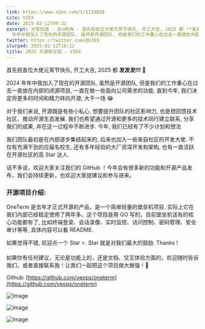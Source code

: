 ```yaml
---
link: https://www.v2ex.com/t/1110826
site: V2EX
date: 2025-02-12T09:32
excerpt: 分享创造 - @LHRUN - 首先祝各位大佬元宵节快乐, 开工大吉, 2025 都 **发发发!!!** 🎉2024
  年年中我加入了现在的开源团队, 虽然是开源团队, 但是我们的工作重心在过去一直放在内部的闭源项目, 一直
twitter: https://twitter.com/@V2EX
slurped: 2025-02-12T10:12
title: 2025 开源新征程 - V2EX
---
```


首先祝各位大佬元宵节快乐, 开工大吉, 2025 都 **发发发!!!** 🎉

2024 年年中我加入了现在的开源团队, 虽然是开源团队, 但是我们的工作重心在过去一直放在内部的闭源项目, 一直在做一些面向公司需求的功能. 直到今年, 我们决定将更多的时间和精力转向开源, 大干一场 😂

对于我们来说, 开源既是有些小私心, 想要提升团队的社区影响力, 也是想回馈技术社区、推动开源生态发展. 我们也希望通过开源和更多的技术同行建立联系, 分享我们的成果, 并在这一过程中不断进步. 今年, 我们已经有了不少计划和想法

我们团队最初是在内部逐步集结起来的, 后来也加入一些来自社区的开发大佬. 不仅有充满干劲的应届名校生, 还有多年经验的大厂资深开发和架构, 也有一直活跃在开源社区的高 Star 达人.

话不多说，欢迎大家关注我们的 GitHub ！今年会有很多新的功能和开源产品发布，我们会持续更新，也欢迎大家提建议和参与进来。

### 开源项目介绍:

OneTerm 是去年才正式开源的产品，是一个简单轻量的堡垒机项目. 实际上它在我们内部已经稳定使用了两年多。这个项目是用 GO 写的，目前堡垒机该有的核心功能都有了, 比如终端登录、会话录像、实时监控、访问控制、密码管理、安全审计等等, 具体内容可以看 README.

如果觉得不错, 欢迎点一个 Star ⭐️. Star 就是对我们最大的鼓励. Thanks !

如果你有任何建议，无论是功能上的，还是文档、交互体验方面的，欢迎随时告诉我们，或者直接联系我！让我们一起把这个项目做大做强！🥳

Github: [https://github.com/veops/oneterm](https://github.com/veops/oneterm)

![Image](https://github.com/user-attachments/assets/bf02b137-0df6-4acb-82f0-ed210e6a6253)

![Image](https://github.com/user-attachments/assets/0215eea8-7d7e-4c5e-a5ed-ce06fa020667)

![Image](https://github.com/user-attachments/assets/09c28735-cfb4-4282-a212-7057aa46e2bc)